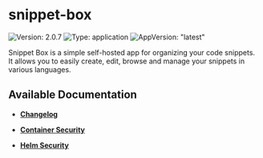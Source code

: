# snippet-box

![Version: 2.0.7](https://img.shields.io/badge/Version-2.0.7-informational?style=flat-square) ![Type: application](https://img.shields.io/badge/Type-application-informational?style=flat-square) ![AppVersion: "latest"](https://img.shields.io/badge/AppVersion-"latest"-informational?style=flat-square)

Snippet Box is a simple self-hosted app for organizing your code snippets. It allows you to easily create, edit, browse and manage your snippets in various languages.

## Available Documentation

- [**Changelog**](CHANGELOG)

- [**Container Security**](container-security)

- [**Helm Security**](helm-security)

